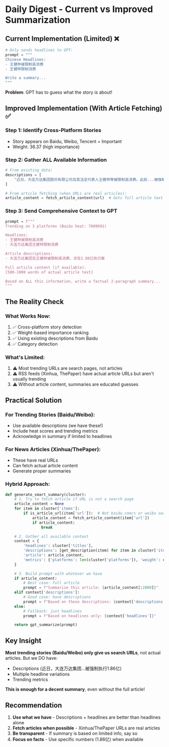 # Daily Digest - Current vs Improved Summarization

## Current Implementation (Limited) ❌

```python
# Only sends headlines to GPT:
prompt = """
Chinese Headlines:
- 王健林被限制高消费
- 王健林限制消费

Write a summary...
"""
```

**Problem**: GPT has to guess what the story is about!

## Improved Implementation (With Article Fetching) ✅

### Step 1: Identify Cross-Platform Stories
- Story appears on Baidu, Weibo, Tencent = Important
- Weight: 36.37 (high importance)

### Step 2: Gather ALL Available Information

```python
# From existing data:
descriptions = [
    "近日，大连万达集团股份有限公司及其法定代表人王健林等被限制高消费。此前...被强制执行1.86亿。"
]

# From article fetching (when URLs are real articles):
article_content = fetch_article_content(url)  # Gets full article text
```

### Step 3: Send Comprehensive Context to GPT

```python
prompt = f"""
Trending on 3 platforms (Baidu heat: 7809691)

Headlines:
- 王健林被限制高消费
- 大连万达集团王健林限制消费

Article descriptions:
- 大连万达集团及王健林被限制高消费，涉及1.86亿执行案

Full article content (if available):
[500-1000 words of actual article text]

Based on ALL this information, write a factual 2-paragraph summary...
"""
```

## The Reality Check

### What Works Now:
1. ✅ Cross-platform story detection
2. ✅ Weight-based importance ranking
3. ✅ Using existing descriptions from Baidu
4. ✅ Category detection

### What's Limited:
1. ⚠️ Most trending URLs are search pages, not articles
2. ⚠️ RSS feeds (Xinhua, ThePaper) have actual article URLs but aren't usually trending
3. ⚠️ Without article content, summaries are educated guesses

## Practical Solution

### For Trending Stories (Baidu/Weibo):
- Use available descriptions (we have these!)
- Include heat scores and trending metrics
- Acknowledge in summary if limited to headlines

### For News Articles (Xinhua/ThePaper):
- These have real URLs
- Can fetch actual article content
- Generate proper summaries

### Hybrid Approach:
```python
def generate_smart_summary(cluster):
    # 1. Try to fetch article if URL is not a search page
    article_content = None
    for item in cluster['items']:
        if is_article_url(item['url']):  # Not baidu.com/s or weibo search
            article_content = fetch_article_content(item['url'])
            if article_content:
                break

    # 2. Gather all available context
    context = {
        'headlines': cluster['titles'],
        'descriptions': [get_description(item) for item in cluster['items']],
        'article': article_content,
        'metrics': {'platforms': len(cluster['platforms']), 'weight': cluster['weight']}
    }

    # 3. Build prompt with whatever we have
    if article_content:
        # Best case: full article
        prompt = f"Summarize this article: {article_content[:2000]}"
    elif context['descriptions']:
        # Good case: have descriptions
        prompt = f"Based on these descriptions: {context['descriptions']}"
    else:
        # Fallback: just headlines
        prompt = f"Based on headlines only: {context['headlines']}"

    return gpt_summarize(prompt)
```

## Key Insight

**Most trending stories (Baidu/Weibo) only give us search URLs**, not actual articles. But we DO have:
- Descriptions (近日，大连万达集团...被强制执行1.86亿)
- Multiple headline variations
- Trending metrics

**This is enough for a decent summary**, even without the full article!

## Recommendation

1. **Use what we have** - Descriptions + headlines are better than headlines alone
2. **Fetch articles when possible** - Xinhua/ThePaper URLs are real articles
3. **Be transparent** - If summary is based on limited info, say so
4. **Focus on facts** - Use specific numbers (1.86亿) when available